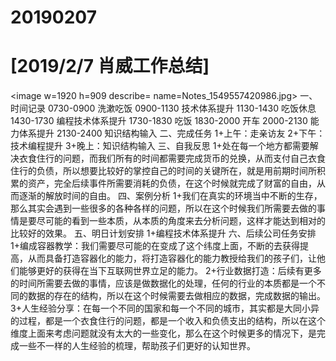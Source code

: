 # 20190207

# [2019/2/7 肖威工作总结]
<image w=1920 h=909 describe= name=Notes_1549557420986.jpg>
一、时间记录
0730-0900 洗漱吃饭
0900-1130 技术体系提升
1130-1430 吃饭休息
1430-1730 编程技术体系提升
1730-1830 吃饭
1830-2000 开车
2000-2130 能力体系提升
2130-2400 知识结构输入
二、完成任务
1+上午：走亲访友
2+下午：技术编程提升
3+晚上：知识结构输入
三、自我反思
1+处在每一个地方都需要解决衣食住行的问题，而我们所有的时间都需要完成货币的兑换，从而支付自己衣食住行的负债，所以想要比较好的掌控自己的时间的关键所在，就是用前期时间所积累的资产，完全后续事件所需要消耗的负债，在这个时候就完成了财富的自由，从而逐渐的解放时间的自由。
四、案例分析
1+我们在真实的环境当中不断的生存，那么其实会遇到一些很多的各种各样的问题，所以在这个时候我们所需要去做的事情是要尽可能的看到一些本质，从本质的角度来去分析问题，这样才能达到相对的比较好的效果。
五、明日计划安排
1+编程技术体系提升
六、后续公司任务安排
1+编成容器教学：我们需要尽可能的在变成了这个纬度上面，不断的去获得提高，从而具备打造容器化的能力，将打造容器化的能力教授给我们的孩子们，让他们能够更好的获得在当下互联网世界立足的能力。
2+行业数据打造：后续有更多的时间所需要去做的事情，应该是做数据化的处理，任何的行业的本质都是一个不同的数据的存在的结构，所以在这个时候需要去做相应的数据，完成数据的输出。
3+人生经验分享：在每一个不同的国家和每一个不同的城市，其实都是大同小异的过程，都是一个衣食住行的问题，都是一个收入和负债支出的结构，所以在这个维度上面来考虑问题就没有太大的一些变化，那么在这个时候更多的情况下，是完成一些不一样的人生经验的梳理，帮助孩子们更好的认知世界。
